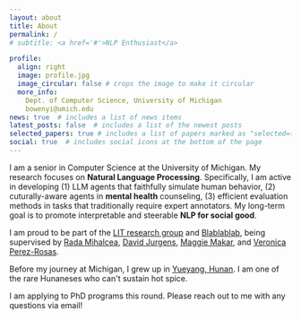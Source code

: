 ```yaml
---
layout: about
title: About
permalink: /
# subtitle: <a href='#'>NLP Enthusiast</a>

profile:
  align: right
  image: profile.jpg
  image_circular: false # crops the image to make it circular
  more_info: 
    Dept. of Computer Science, University of Michigan
    bowenyi@umich.edu
news: true  # includes a list of news items
latest_posts: false  # includes a list of the newest posts
selected_papers: true # includes a list of papers marked as "selected={true}"
social: true  # includes social icons at the bottom of the page
---
```

I am a senior in Computer Science at the University of Michigan. My research focuses on **Natural Language Processing**. Specifically, I am active in developing (1) LLM agents that faithfully simulate human behavior, (2) cuturally-aware agents in **mental health** counseling, (3) efficient evaluation methods in tasks that traditionally require expert annotators. My long-term goal is to promote interpretable and steerable **NLP for social good**.      
 
I am proud to be part of the [LIT research group](https://lit.eecs.umich.edu/) and [Blablablab](https://blablablab.si.umich.edu/), being supervised by [Rada Mihalcea](https://en.wikipedia.org/wiki/Rada_Mihalcea), [David Jurgens](https://jurgens.people.si.umich.edu/), [Maggie Makar](https://mymakar.github.io/), and [Veronica Perez-Rosas](https://scholar.google.com/citations?user=yatiIigAAAAJ&hl=en).

 
Before my journey at Michigan, I grew up in [Yueyang, Hunan](https://en.wikipedia.org/wiki/Yueyang). I am one of the rare Hunaneses who can't sustain hot spice.     

I am applying to PhD programs this round. Please reach out to me with any questions via email!    

<!-- Put your address / P.O. box / other info right below your picture. You can also disable any of these elements by editing `profile` property of the YAML header of your `_pages/about.md`. Edit `_bibliography/papers.bib` and Jekyll will render your [publications page](/al-folio/publications/) automatically.

Link to your social media connections, too. This theme is set up to use [Font Awesome icons](http://fortawesome.github.io/Font-Awesome/) and [Academicons](https://jpswalsh.github.io/academicons/), like the ones below. Add your Facebook, Twitter, LinkedIn, Google Scholar, or just disable all of them. -->